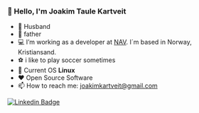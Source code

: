 ### :wave: Hello, I'm Joakim Taule Kartveit
- 👨 Husband
- :baby: father
- :computer: I’m working as a developer at [NAV](https://nav.no). I´m based in Norway, Kristiansand.
- :soccer: i like to play soccer sometimes
- :penguin: Current OS **Linux**
- :heart: Open Source Software
- 📫 How to reach me: joakimkartveit@gmail.com

[![Linkedin Badge](https://img.shields.io/badge/-LinkedIn-blue?style=flat-square&logo=Linkedin&logoColor=white&link=https://www.linkedin.com/in/harshkumarkhatri/)](https://www.linkedin.com/in/joakim-taule-kartveit-7633aa84/)
